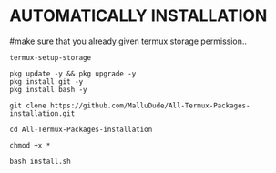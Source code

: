 
# AUTOMATICALLY INSTALLATION
#make sure that you already given termux storage permission..

```
termux-setup-storage

pkg update -y && pkg upgrade -y
pkg install git -y
pkg install bash -y

git clone https://github.com/MalluDude/All-Termux-Packages-installation.git

cd All-Termux-Packages-installation 

chmod +x *

bash install.sh

```
